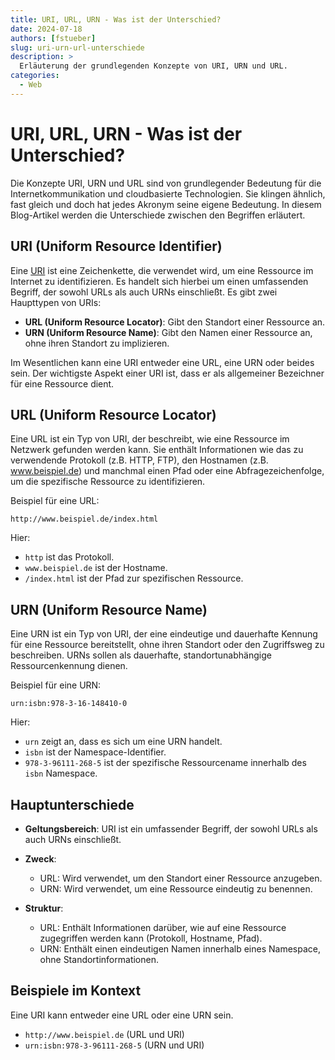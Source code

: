 ```yaml
---
title: URI, URL, URN - Was ist der Unterschied?
date: 2024-07-18
authors: [fstueber]
slug: uri-urn-url-unterschiede
description: >
  Erläuterung der grundlegenden Konzepte von URI, URN und URL. 
categories:
  - Web
---
```


# URI, URL, URN - Was ist der Unterschied?

Die Konzepte URI, URN und URL sind von grundlegender Bedeutung für die Internetkommunikation und cloudbasierte Technologien.  Sie klingen ähnlich, fast gleich und doch hat jedes Akronym seine eigene Bedeutung. In diesem Blog-Artikel werden die Unterschiede zwischen den Begriffen erläutert.

<!-- more -->

## URI (Uniform Resource Identifier)

Eine [URI](https://datatracker.ietf.org/doc/html/rfc3986) ist eine Zeichenkette, die verwendet wird, um eine Ressource im Internet zu identifizieren. Es handelt sich hierbei um einen umfassenden Begriff, der sowohl URLs als auch URNs einschließt. Es gibt zwei Haupttypen von URIs:

+ **URL (Uniform Resource Locator)**: Gibt den Standort einer Ressource an.
+ **URN (Uniform Resource Name)**: Gibt den Namen einer Ressource an, ohne ihren Standort zu implizieren.

Im Wesentlichen kann eine URI entweder eine URL, eine URN oder beides sein. Der wichtigste Aspekt einer URI ist, dass er als allgemeiner Bezeichner für eine Ressource dient.

## URL (Uniform Resource Locator)

Eine URL ist ein Typ von URI, der beschreibt, wie eine Ressource im Netzwerk gefunden werden kann. Sie enthält Informationen wie das zu verwendende Protokoll (z.B. HTTP, FTP), den Hostnamen (z.B. www.beispiel.de) und manchmal einen Pfad oder eine Abfragezeichenfolge, um die spezifische Ressource zu identifizieren.

Beispiel für eine URL:

```
http://www.beispiel.de/index.html
```

Hier:

+ `http` ist das Protokoll.
+ `www.beispiel.de` ist der Hostname.
+ `/index.html` ist der Pfad zur spezifischen Ressource.

## URN (Uniform Resource Name)

Eine URN ist ein Typ von URI, der eine eindeutige und dauerhafte Kennung für eine Ressource bereitstellt, ohne ihren Standort oder den Zugriffsweg zu beschreiben. URNs sollen als dauerhafte, standortunabhängige Ressourcenkennung dienen.

Beispiel für eine URN:

```
urn:isbn:978-3-16-148410-0
```

Hier:

+ `urn` zeigt an, dass es sich um eine URN handelt.
+ `isbn` ist der Namespace-Identifier.
+ `978-3-96111-268-5` ist der spezifische Ressourcename innerhalb des `isbn` Namespace.

## Hauptunterschiede

+ **Geltungsbereich**: URI ist ein umfassender Begriff, der sowohl URLs als auch URNs einschließt.

+ **Zweck**:
    - URL: Wird verwendet, um den Standort einer Ressource anzugeben.
    - URN: Wird verwendet, um eine Ressource eindeutig zu benennen.

+ **Struktur**:
    - URL: Enthält Informationen darüber, wie auf eine Ressource zugegriffen werden kann (Protokoll, Hostname, Pfad).
    - URN: Enthält einen eindeutigen Namen innerhalb eines Namespace, ohne Standortinformationen.

## Beispiele im Kontext

Eine URI kann entweder eine URL oder eine URN sein.

+ `http://www.beispiel.de` (URL und URI)
+ `urn:isbn:978-3-96111-268-5` (URN und URI)
